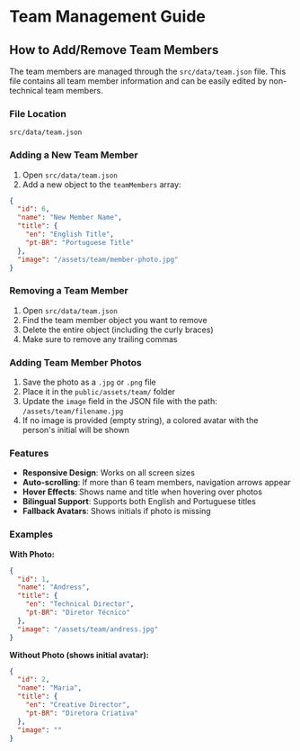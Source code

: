 # Team Management Guide

## How to Add/Remove Team Members

The team members are managed through the `src/data/team.json` file. This file contains all team member information and can be easily edited by non-technical team members.

### File Location
```
src/data/team.json
```

### Adding a New Team Member

1. Open `src/data/team.json`
2. Add a new object to the `teamMembers` array:

```json
{
  "id": 6,
  "name": "New Member Name",
  "title": {
    "en": "English Title",
    "pt-BR": "Portuguese Title"
  },
  "image": "/assets/team/member-photo.jpg"
}
```

### Removing a Team Member

1. Open `src/data/team.json`
2. Find the team member object you want to remove
3. Delete the entire object (including the curly braces)
4. Make sure to remove any trailing commas

### Adding Team Member Photos

1. Save the photo as a `.jpg` or `.png` file
2. Place it in the `public/assets/team/` folder
3. Update the `image` field in the JSON file with the path: `/assets/team/filename.jpg`
4. If no image is provided (empty string), a colored avatar with the person's initial will be shown

### Features

- **Responsive Design**: Works on all screen sizes
- **Auto-scrolling**: If more than 6 team members, navigation arrows appear
- **Hover Effects**: Shows name and title when hovering over photos
- **Bilingual Support**: Supports both English and Portuguese titles
- **Fallback Avatars**: Shows initials if photo is missing

### Examples

**With Photo:**
```json
{
  "id": 1,
  "name": "Andress",
  "title": {
    "en": "Technical Director",
    "pt-BR": "Diretor Técnico"
  },
  "image": "/assets/team/andress.jpg"
}
```

**Without Photo (shows initial avatar):**
```json
{
  "id": 2,
  "name": "Maria",
  "title": {
    "en": "Creative Director",
    "pt-BR": "Diretora Criativa"
  },
  "image": ""
}
```

